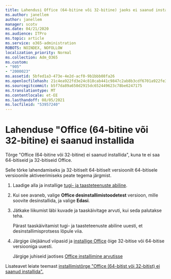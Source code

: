 ```yaml
---
title: Lahendusi Office (64-bitine või 32-bitine) jaoks ei saanud installida
ms.author: janellem
author: janellem
manager: scotv
ms.date: 04/21/2020
ms.audience: ITPro
ms.topic: article
ms.service: o365-administration
ROBOTS: NOINDEX, NOFOLLOW
localization_priority: Normal
ms.collection: Adm_O365
ms.custom:
- "905"
- "2000023"
ms.assetid: 5bfed1a3-473e-4e2d-acf0-9b1bbb08fa26
ms.openlocfilehash: 21c4ea922fd3e24c818cab441c9847c2ab8b3cdf6701a922fe30d284317d2291
ms.sourcegitcommit: b5f7da89a650d2915dc652449623c78be6247175
ms.translationtype: MT
ms.contentlocale: et-EE
ms.lasthandoff: 08/05/2021
ms.locfileid: "53957240"
---
```

# <a name="solutions-for-office-64-bit-or-32-bit-couldnt-be-installed"></a>Lahenduse "Office (64-bitine või 32-bitine) ei saanud installida

Tõrge "Office (64-bitine või 32-bitine) ei saanud installida", kuna te ei saa 64-bitiseid ja 32-bitiseid Office.
  
Selle tõrke lahendamiseks ja 32-bitiselt 64-bitiselt versioonilt 64-bitisele versioonile aktiveerimiseks peate tegema järgmist.
  
1. Laadige alla ja installige [tugi- ja taasteteenuste abiline](https://aka.ms/SARA-OfficeUninstall-Alchemy).

1. Kui see avaneb, valige **Office desinstallimistoodetest** versioon, mille soovite desinstallida, ja valige **Edasi**.

2. Jätkake liikumist läbi kuvade ja taaskäivitage arvuti, kui seda palutakse teha.

    Pärast taaskäivitamist tugi- ja taasteteenuste abiline uuesti, et desinstallimisprotsess lõpule viia.

3. Järgige ülejäänud viipasid ja [installige Office](https://portal.office.com/OLS/MySoftware.aspx) õige 32-bitise või 64-bitise versiooniga uuesti.

    Järgige juhiseid jaotises [Office installimine arvutisse](https://support.office.com/article/4414eaaf-0478-48be-9c42-23adc4716658?wt.mc_id=Alchemy_ClientDIA)

Lisateavet leiate teemast [installimistõrge "Office (64-bitist või 32-bitist) ei saanud installida".](https://support.office.com/article/2e2dc9e5-3eb0-420c-862a-ab085b38597f?wt.mc_id=Alchemy_ClientDIA)
  